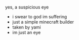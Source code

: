 yes, a suspicious eye
- i swear to god im suffering
- just a simple minecraft builder
- taken by yami
- im just an eye
<!---
3y3l0l/3y3l0l is a ✨ special ✨ repository because its `README.md` (this file) appears on your GitHub profile.
You can click the Preview link to take a look at your changes.
--->

